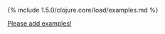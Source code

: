 {% include 1.5.0/clojure.core/load/examples.md %}

[Please add examples!](https://github.com/arrdem/grimoire/edit/master/_includes/1.6.0/clojure.core/load/examples.md)
